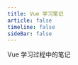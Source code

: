 ```yaml
---
title: Vue 学习笔记
article: false
timeline: false
sideBar: false
---
```


Vue 学习过程中的笔记

<Catalog base='/VueLearningNote/' level='1' />